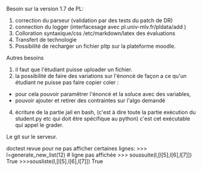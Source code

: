 Besoin sur la version 1.7 de PL:

1) correction du parseur (validation par des tests du patch de DR)
2) connection du logger (interfacesage avec pl.univ-mlv.fr/pldata/add )
3) Colloration syntaxique/css /etc/markdown/latex des évaluations
4) Transfert de technologie  
5) Possibilité de recharger un fichier pltp sur la plateforme moodle.


 

Autres besoins
1) il faut que l'étudiant puisse uploader un fichier.
2) la possibilité de faire des variations sur l'énoncé de façon a ce
qu'un étudiant ne puisse pas faire copier coler :
- pour cela pouvoir paramêtrer l'énoncé et la soluce avec des variables,
- pouvoir ajouter et retirer des contraintes sur l'algo demandé
4) écriture de la partie jail en bash, (c'est à dire toute la partie exécution du student.py etc qui doit être spécifique au python) c'est cet exécutable qui appel le grader.


Le git sur le serveur.

doctest revue pour ne pas afficher certaines lignes:
    >>> l=generate_new_list(12) # ligne pas affichée
    >>> soussuite(l,[l[5],l[6],l[7]])
    True
    >>>sousliste(l,[l[5],l[6],l[7]])
    True
